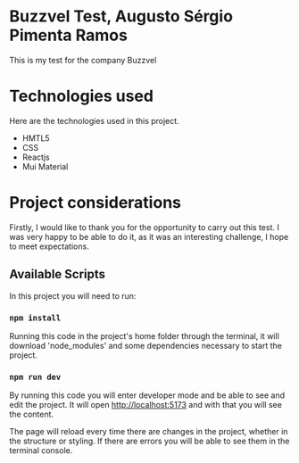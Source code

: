 # Buzzvel Test, Augusto Sérgio Pimenta Ramos
This is my test for the company Buzzvel

# Technologies used

Here are the technologies used in this project.

* HMTL5
* CSS
* Reactjs
* Mui Material

# Project considerations

Firstly, I would like to thank you for the opportunity to carry out this test.
I was very happy to be able to do it, as it was an interesting challenge, I hope to meet expectations.

## Available Scripts

In this project you will need to run:

### `npm install`

Running this code in the project's home folder through the terminal, it will download 'node_modules' and some dependencies necessary to start the project.

### `npm run dev`

By running this code you will enter developer mode and be able to see and edit the project.
It will open [http://localhost:5173](http://localhost:5173) and with that you will see the content.

The page will reload every time there are changes in the project, whether in the structure or styling.
If there are errors you will be able to see them in the terminal console.